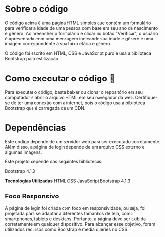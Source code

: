 # Sobre o código
O código acima é uma página HTML simples que contém um formulário para verificar a idade de uma pessoa com base em seu ano de nascimento e gênero. Ao preencher o formulário e clicar no botão "Verificar", o usuário é apresentado com uma mensagem indicando sua idade e gênero e uma imagem correspondente à sua faixa etária e gênero.

O código foi escrito em HTML, CSS e JavaScript puro e usa a biblioteca Bootstrap para estilização.

# Como executar o código 👋

Para executar o código, basta baixar ou clonar o repositório em seu computador e abrir o arquivo HTML em seu navegador da web. Certifique-se de ter uma conexão com a internet, pois o código usa a biblioteca Bootstrap que é carregada de um CDN.

# Dependências
Este código depende de um servidor web para ser executado corretamente. Além disso, a página de login depende de um arquivo CSS externo e algumas imagens.

Este projeto depende das seguintes bibliotecas:

Bootstrap 4.1.3

**Tecnologias Utilizadas**
HTML
CSS
JavaScript
Bootstrap 4.1.3


## Foco Responsivo
A página de login foi criada com foco em responsividade, ou seja, foi projetada para se adaptar a diferentes tamanhos de tela, como smartphones, tablets e desktops. Portanto, a página deve ser exibida corretamente em qualquer dispositivo. Para alcançar esse objetivo, foram utilizados recursos como Bootstrap e media queries no CSS.

